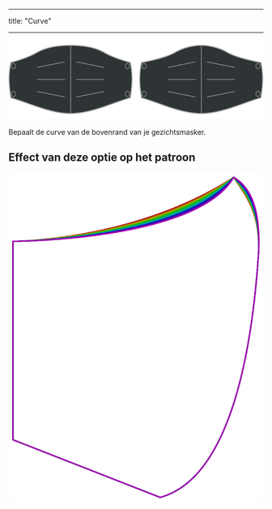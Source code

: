 - - -
title: "Curve"
- - -

![Kromme optie](./curve.svg)

Bepaalt de curve van de bovenrand van je gezichtsmasker.

## Effect van deze optie op het patroon

![Deze afbeelding toont het effect van deze optie door meerdere varianten die een andere waarde hebben voor deze optie te vervangen](florence_curve_sample.svg "Effect van deze optie op het patroon")
